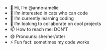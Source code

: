 - 👋 Hi, I’m @anne-amelie
- 👀 I’m interested in cats who can code
- 🌱 I’m currently learning coding
- 💞️ I’m looking to collaborate on cool projects
- 📫 How to reach me: DON'T
- 😄 Pronouns: she/her/otter
- ⚡ Fun fact: sometimes my code works

<!---
anne-amelie/anne-amelie is a ✨ special ✨ repository because its `README.md` (this file) appears on your GitHub profile.
You can click the Preview link to take a look at your changes.
--->
